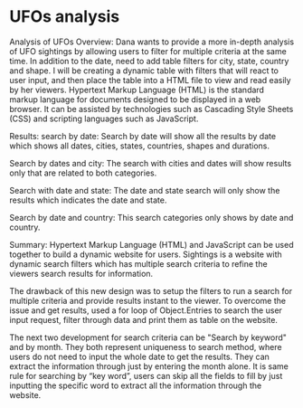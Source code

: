 # UFOs analysis
Analysis of UFOs
Overview:
Dana wants to provide a more in-depth analysis of UFO sightings by allowing users to filter for multiple criteria at the same time. In addition to the date, need to add table filters for city, state, country and shape. I will be creating a dynamic table with filters that will react to user input, and then place the table into a HTML file to view and read easily by her viewers.
Hypertext Markup Language (HTML) is the standard markup language for documents designed to be displayed in a web browser. It can be assisted by technologies such as Cascading Style Sheets (CSS) and scripting languages such as JavaScript.

Results:
search by date: 
Search by date will show all the results by date which shows all dates, cities, states, countries, shapes and durations.

Search by dates and city: 
The search with cities and dates will show results only that are related to both categories.

Search with date and state: 
The date and state search will only show the results which indicates the date and state.

Search by date and country: 
This search categories only shows by date and country.

Summary:
Hypertext Markup Language (HTML) and JavaScript can be used together to build a dynamic website for users. Sightings is a website with dynamic search filters which has multiple search criteria to refine the viewers search results for information.

The drawback of this new design was to setup the filters to run a search for multiple criteria and provide results instant to the viewer. To overcome the issue and get results, used a for loop of Object.Entries to search the user input request, filter through data and print them as table on the website.

The next two development for search criteria can be "Search by keyword" and by month. They both represent uniqueness to search method, where users do not need to input the whole date to get the results. They can extract the information through just by entering the month alone. It is same rule for searching by “key word”, users can skip all the fields to fill by just inputting the specific word to extract all the information through the website.
